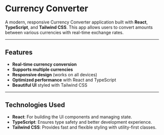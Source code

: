 # Currency Converter

A modern, responsive Currency Converter application built with **React**, **TypeScript**, and **Tailwind CSS**. This app allows users to convert amounts between various currencies with real-time exchange rates.

---

## Features

- **Real-time currency conversion**
- **Supports multiple currencies**
- **Responsive design** (works on all devices)
- **Optimized performance** with React and TypeScript
- **Beautiful UI** styled with Tailwind CSS

---

## Technologies Used

- **React**: For building the UI components and managing state.
- **TypeScript**: Ensures type safety and better development experience.
- **Tailwind CSS**: Provides fast and flexible styling with utility-first classes.
